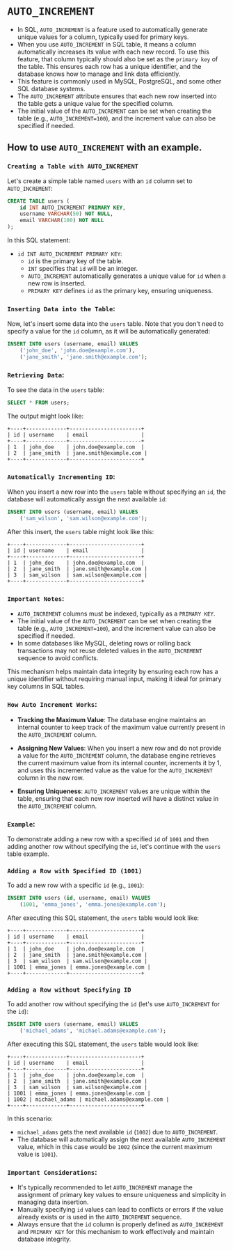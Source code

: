 # `AUTO_INCREMENT`
- In SQL, `AUTO_INCREMENT` is a feature used to automatically generate unique values for a column, typically used for primary keys.
- When you use `AUTO_INCREMENT` in SQL table, it means a column automatically increases its value with each new record. To use this feature, that column typically should also be set as the `primary key` of the table. This ensures each row has a unique identifier, and the database knows how to manage and link data efficiently.
- This feature is commonly used in MySQL, PostgreSQL, and some other SQL database systems.
- The `AUTO_INCREMENT` attribute ensures that each new row inserted into the table gets a unique value for the specified column.
- The initial value of the `AUTO_INCREMENT` can be set when creating the table (e.g., `AUTO_INCREMENT=100`), and the increment value can also be specified if needed.


## How to use `AUTO_INCREMENT` with an example.

### `Creating a Table with AUTO_INCREMENT`

Let's create a simple table named `users` with an `id` column set to `AUTO_INCREMENT`:

```sql
CREATE TABLE users (
    id INT AUTO_INCREMENT PRIMARY KEY,
    username VARCHAR(50) NOT NULL,
    email VARCHAR(100) NOT NULL
);
```

In this SQL statement:

- `id INT AUTO_INCREMENT PRIMARY KEY`: 
  - `id` is the primary key of the table.
  - `INT` specifies that `id` will be an integer.
  - `AUTO_INCREMENT` automatically generates a unique value for `id` when a new row is inserted.
  - `PRIMARY KEY` defines `id` as the primary key, ensuring uniqueness.

### `Inserting Data into the Table`:

Now, let's insert some data into the `users` table. Note that you don't need to specify a value for the `id` column, as it will be automatically generated:

```sql
INSERT INTO users (username, email) VALUES
    ('john_doe', 'john.doe@example.com'),
    ('jane_smith', 'jane.smith@example.com');
```

### `Retrieving Data`:

To see the data in the `users` table:

```sql
SELECT * FROM users;
```

The output might look like:

```
+----+-------------+-----------------------+
| id | username    | email                 |
+----+-------------+-----------------------+
| 1  | john_doe    | john.doe@example.com  |
| 2  | jane_smith  | jane.smith@example.com |
+----+-------------+-----------------------+
```

### `Automatically Incrementing ID`:

When you insert a new row into the `users` table without specifying an `id`, the database will automatically assign the next available `id`:

```sql
INSERT INTO users (username, email) VALUES
    ('sam_wilson', 'sam.wilson@example.com');
```

After this insert, the `users` table might look like this:

```
+----+-------------+-----------------------+
| id | username    | email                 |
+----+-------------+-----------------------+
| 1  | john_doe    | john.doe@example.com  |
| 2  | jane_smith  | jane.smith@example.com |
| 3  | sam_wilson  | sam.wilson@example.com |
+----+-------------+-----------------------+
```

### `Important Notes`:

- `AUTO_INCREMENT` columns must be indexed, typically as a `PRIMARY KEY`.
- The initial value of the `AUTO_INCREMENT` can be set when creating the table (e.g., `AUTO_INCREMENT=100`), and the increment value can also be specified if needed.
- In some databases like MySQL, deleting rows or rolling back transactions may not reuse deleted values in the `AUTO_INCREMENT` sequence to avoid conflicts.

This mechanism helps maintain data integrity by ensuring each row has a unique identifier without requiring manual input, making it ideal for primary key columns in SQL tables.

### `How Auto Increment Works`:

- **Tracking the Maximum Value**: The database engine maintains an internal counter to keep track of the maximum value currently present in the `AUTO_INCREMENT` column.

- **Assigning New Values**: When you insert a new row and do not provide a value for the `AUTO_INCREMENT` column, the database engine retrieves the current maximum value from its internal counter, increments it by 1, and uses this incremented value as the value for the `AUTO_INCREMENT` column in the new row.

- **Ensuring Uniqueness**: `AUTO_INCREMENT` values are unique within the table, ensuring that each new row inserted will have a distinct value in the `AUTO_INCREMENT` column.

### `Example`:

To demonstrate adding a new row with a specified `id` of `1001` and then adding another row without specifying the `id`, let's continue with the `users` table example.

### `Adding a Row with Specified ID (1001)`

To add a new row with a specific `id` (e.g., `1001`):

```sql
INSERT INTO users (id, username, email) VALUES
    (1001, 'emma_jones', 'emma.jones@example.com');
```

After executing this SQL statement, the `users` table would look like:

```
+----+-------------+-----------------------+
| id | username    | email                 |
+----+-------------+-----------------------+
| 1  | john_doe    | john.doe@example.com  |
| 2  | jane_smith  | jane.smith@example.com |
| 3  | sam_wilson  | sam.wilson@example.com |
| 1001 | emma_jones | emma.jones@example.com |
+----+-------------+-----------------------+
```

### `Adding a Row without Specifying ID`

To add another row without specifying the `id` (let's use `AUTO_INCREMENT` for the `id`):

```sql
INSERT INTO users (username, email) VALUES
    ('michael_adams', 'michael.adams@example.com');
```

After executing this SQL statement, the `users` table would look like:

```
+----+-------------+-----------------------+
| id | username    | email                 |
+----+-------------+-----------------------+
| 1  | john_doe    | john.doe@example.com  |
| 2  | jane_smith  | jane.smith@example.com |
| 3  | sam_wilson  | sam.wilson@example.com |
| 1001 | emma_jones | emma.jones@example.com |
| 1002 | michael_adams | michael.adams@example.com |
+----+-------------+-----------------------+
```

In this scenario:
- `michael_adams` gets the next available `id` (`1002`) due to `AUTO_INCREMENT`.
- The database will automatically assign the next available `AUTO_INCREMENT` value, which in this case would be `1002` (since the current maximum value is `1001`).

### `Important Considerations`:

- It's typically recommended to let `AUTO_INCREMENT` manage the assignment of primary key values to ensure uniqueness and simplicity in managing data insertion.
- Manually specifying `id` values can lead to conflicts or errors if the value already exists or is used in the `AUTO_INCREMENT` sequence.
- Always ensure that the `id` column is properly defined as `AUTO_INCREMENT` and `PRIMARY KEY` for this mechanism to work effectively and maintain database integrity.
